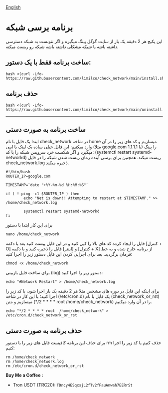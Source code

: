 [English](README.md)&nbsp;&nbsp;&nbsp;&nbsp;&nbsp;&nbsp;&nbsp;&nbsp;&nbsp;&nbsp;
# برنامه برسی شبکه
این پکیج هر 2 دقیقه یک بار از سایت گوگل پینگ میگیره و اگر نتونست به شبکه دسترسی داشته باشه یا شبکه مشکلی داشته باشه شبکه رو ریست میکنه.

## ساخت برنامه فقط با یک دستور: 

```
bash <(curl -Lfo- https://raw.githubusercontent.com/limilco/check_network/main/install.sh)
```

## حذف برنامه

```
bash <(curl -Lfo- https://raw.githubusercontent.com/limilco/check_network/main/uninstall.sh)
```

<hr />


## ساخت برنامه به صورت دستی

ابتدا یک فایل با نام check_network در شاخه home میسازیم و کد های زیر را در آن وارد میکنیم:
این فایل خیلی ساده یک لینک یا ایپی (مثلا google.com یا 1.1.1.1) را پینگ میگیرد و اگر شکست خرد سرویس شبکه را با کد: (systemctl restart systemd-networkd) ریست میکند. همچنین برای برسی آینده زمان ریست شدن شبکه را در فایل check_network.log ذخیره میکند.

```shell
#!/bin/bash
ROUTER_IP=google.com

TIMESTAMP=`date "+%Y-%m-%d %H:%M:%S"`

if ( ! ping -c1 $ROUTER_IP ) then
        echo "Net is down!! Attempting to restart at $TIMESTAMP." >> /home/check_network.log

        systemctl restart systemd-networkd
fi
```
برای این کار ابتدا با دستور 
```
nano /home/check_network
```
فایل را ایجاد کرده کد های بالا را کپی کنید و در این فایل پیست کنید بعد با دکمه [کنترل + O] و [اینتر] فایل را ذخیره کنید و با دکمه [کنترل + X] از برنامه خارج شده و به خط فرمان برگردید. بعد برای اجرایی کردن این فایل دستور زیر را اجرا کنید:

```
chmod +x /home/check_network
```

برای ساخت فایل بازبینی (log) دستور زیر را اجرا کنید:

```
echo "#Network Restart" > /home/check_network.log
```
برای اینکه این فایل در دوره های مشخص مثلا هر 2 دقیقه یک بار اجرا شود، با کد زیر را اجرا کنید؛
با این کار در شاخه (/etc/cron.d) یک فایل با نام (check_network_or_rst) میسازیم و متن (*/2 * * * * root  /home/check_network) را در آن وارد میکنیم.
```
echo "*/2 * * * * root  /home/check_network" > /etc/cron.d/check_network_or_rst
```

## حذف برنامه به صورت دستی

برای حذف این برنامه کافیست فایل های زیر را با دستور rm حذف کنیم یا کد زیر را اجرا کنیم:

```shell
rm /home/check_network
rm /home/check_network.log
rm /etc/cron.d/check_network_or_rst 
```

**Buy Me a Coffee :**

- Tron USDT (TRC20): `TDncy4ESqxsjL2fTv2fFauAnwah7EERrSt`
